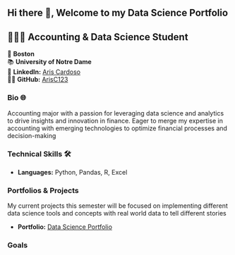 ## Hi there 👋, Welcome to my Data Science Portfolio

## 🧑🏾‍💻 **Accounting & Data Science Student**

📍 **Boston**  
📚  **University of Notre Dame**  
🔗 **LinkedIn:** [Aris Cardoso](www.linkedin.com/in/aris-cardoso)  
👨‍💻 **GitHub:** [ArisC123](https://github.com/ArisC123)  

### Bio 🌐
Accounting major with a passion for leveraging data science and analytics to drive insights and innovation in finance.  Eager to merge my expertise in accounting with emerging technologies to optimize financial processes and decision-making

### Technical Skills 🛠️
- **Languages:** Python, Pandas, R, Excel

### Portfolios & Projects
My current projects this semester will be focused on implementing different data science tools and concepts with real world data to tell different stories
- **Portfolio:** [Data Science Portfolio](https://github.com/ArisC123/Cardoso-Data-Science-Portfolio)

### Goals
